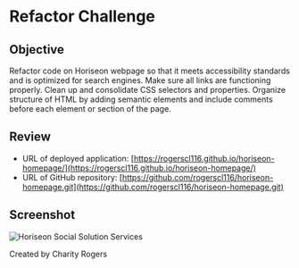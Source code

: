 # Refactor Challenge

## Objective

Refactor code on Horiseon webpage so that it meets accessibility standards and is optimized for search engines. Make sure all links are functioning properly. Clean up and consolidate CSS selectors and properties. Organize structure of HTML by adding semantic elements and include comments before each element or section of the page.

## Review

- URL of deployed application: [https://rogerscl116.github.io/horiseon-homepage/](https://rogerscl116.github.io/horiseon-homepage/)   
- URL of GitHub repository: [https://github.com/rogerscl116/horiseon-homepage.git](https://github.com/rogerscl116/horiseon-homepage.git)

## Screenshot

![Horiseon Social Solution Services](./assets/screenshots/horiseon-homepage)

Created by Charity Rogers